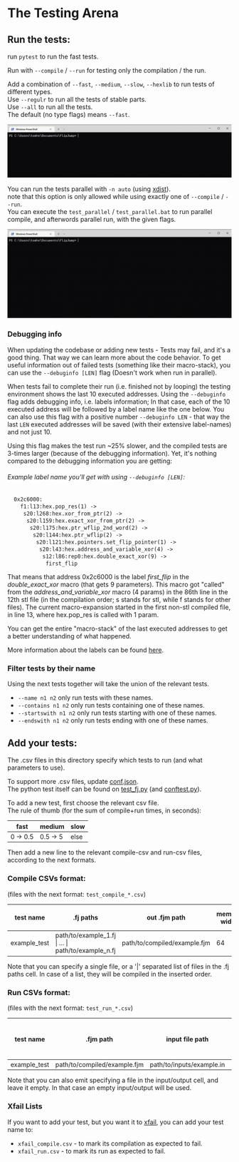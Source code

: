 # The Testing Arena

## Run the tests:

run `pytest` to run the fast tests.

Run with `--compile` / `--run` for testing only the compilation / the run.

Add a combination of `--fast`, `--medium`, `--slow`, `--hexlib` to run tests of different types.<br>
Use `--regulr` to run all the tests of stable parts.<br>
Use `--all` to run all the tests.<br>
The default (no type flags) means `--fast`.

![Running Pytest with --regular](../res/pytest.gif)

You can run the tests parallel with `-n auto` (using [xdist](https://github.com/pytest-dev/pytest-xdist)).<br>
note that this option is only allowed while using exactly one of `--compile` / `--run`.<br>
You can execute the `test_parallel` / `test_parallel.bat` to run parallel compile, and afterwords parallel run, with the given flags.

![Running the test_parallel script with --regular](../res/test_parallel.gif)

### Debugging info
When updating the codebase or adding new tests - Tests may fail, and it's a good thing. That way we can learn more about the code behavior. 
To get useful information out of failed tests (something like their macro-stack), you can use the `--debuginfo [LEN]` flag (Doesn't work when run in parallel).

When tests fail to complete their run (i.e. finished not by looping) the testing environment shows the last 10 executed addresses.
Using the `--debuginfo` flag adds debugging info, i.e. labels information; In that case, each of the 10 executed address will be followed by a label name like the one below.
You can also use this flag with a positive number `--debuginfo LEN` - that way the last `LEN` executed addresses will be saved (with their extensive label-names) and not just 10.

Using this flag makes the test run ~25% slower, and the compiled tests are 3-times larger (because of the debugging information). 
Yet, it's nothing compared to the debugging information you are getting: 

###### Example label name you'll get with using `--debuginfo [LEN]`:
```
  0x2c6000:
    f1:l13:hex.pop_res(1) ->
     s20:l268:hex.xor_from_ptr(2) ->
      s20:l159:hex.exact_xor_from_ptr(2) ->
       s20:l175:hex.ptr_wflip_2nd_word(2) ->
        s20:l144:hex.ptr_wflip(2) ->
         s20:l121:hex.pointers.set_flip_pointer(1) ->
          s20:l43:hex.address_and_variable_xor(4) ->
           s12:l86:rep0:hex.double_exact_xor(9) ->
            first_flip
```
That means that address 0x2c6000 is the label _first_flip_ in the _double_exact_xor_ macro (that gets 9 parameters). 
This macro got "called" from the _address_and_variable_xor_ macro (4 params) in the 86th line in the 12th stl file (in the compilation order; s stands for stl, while f stands for other files).
The current macro-expansion started in the first non-stl compiled file, in line 13, where hex.pop_res is called with 1 param.

You can get the entire "macro-stack" of the last executed addresses to get a better understanding of what happened.

More information about the labels can be found [here](../src/flipjump/README.md#generated-label-names).

### Filter tests by their name 
Using the next tests together will take the union of the relevant tests.
 * `--name n1 n2` only run tests with these names.
 * `--contains n1 n2` only run tests containing one of these names.
 * `--startswith n1 n2` only run tests starting with one of these names.
 * `--endswith n1 n2` only run tests ending with one of these names.

## Add your tests:

The .csv files in this directory specify which tests to run (and what parameters to use). 

To support more .csv files, update [conf.json](conf.json).<br>
The python test itself can be found on [test_fj.py](test_fj.py) (and [conftest.py](conftest.py)).

To add a new test, first choose the relevant csv file.<br>
The rule of thumb (for the sum of compile+run times, in seconds):

| fast         | medium       | slow |
|--------------|--------------|------|
| 0 &rarr; 0.5 | 0.5 &rarr; 5 | else |

Then add a new line to the relevant compile-csv and run-csv files, according to the next formats.

### Compile CSVs format:

(files with the next format: ```test_compile_*.csv```)

| test name    | .fj paths                                                   | out .fjm path                | memory width | version | flags | use stl | treat warnings as errors |
|--------------|-------------------------------------------------------------|------------------------------|--------------|---------|-------|---------|--------------------------|
| example_test | path/to/example_1.fj &#124; ... &#124; path/to/example_n.fj | path/to/compiled/example.fjm | 64           | 1       | 0     | True    | True                     |

Note that you can specify a single file, or a '|' separated list of files in the .fj paths cell. In case of a list, they will be compiled in the inserted order.

### Run CSVs format:

(files with the next format: ```test_run_*.csv```)

| test name    | .fjm path                    | input file path           | output file path            | is input a binary file | is output a binary file |
|--------------|------------------------------|---------------------------|-----------------------------|------------------------|-------------------------|
| example_test | path/to/compiled/example.fjm | path/to/inputs/example.in | path/to/outputs/example.out | False                  | False                   |

Note that you can also emit specifying a file in the input/output cell, and leave it empty. In that case an empty input/output will be used.

### Xfail Lists

If you want to add your test, but you want it to [xfail](https://docs.pytest.org/en/7.1.x/how-to/skipping.html#xfail-mark-test-functions-as-expected-to-fail), you can add your test name to:
- ```xfail_compile.csv``` - to mark its compilation as expected to fail.
- ```xfail_run.csv``` - to mark its run as expected to fail.
